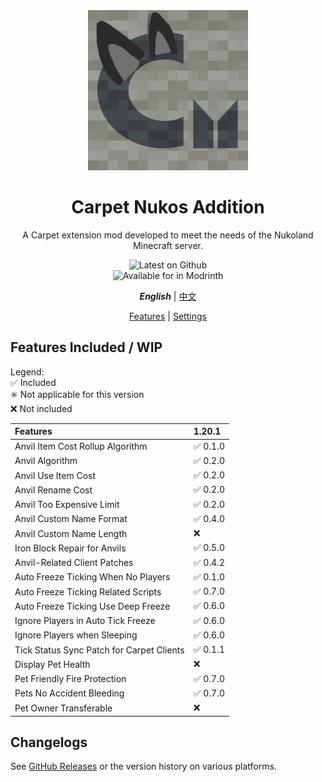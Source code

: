 <div align="center">

<img width="256" alt="Carpet Nukos Logo" src="../src/main/resources/assets/carpet_nukos_addition/icon.png" />

# Carpet Nukos Addition

A Carpet extension mod developed to meet the needs of the Nukoland
Minecraft server.

![Latest on Github](https://img.shields.io/github/v/release/suk-ws/carpet-nukos-addition?display_name=release&label=latest&color=#00fa9a) \
![Available for in Modrinth](https://img.shields.io/badge/dynamic/json?label=Available%20for&color=4bab62&query=version&url=https://api.blueish.dev/api/minecraft/version?id=carpet-nukos-addition)

***English*** | [中文](./index.zh.md)

[Features](./features.md) | [Settings](./rules.md)

</div>

## Features Included / WIP

Legend: \
✅ Included \
✳️ Not applicable for this version \
❌ Not included

| Features                                  | 1.20.1  |
|:------------------------------------------|:--------|
| Anvil Item Cost Rollup Algorithm          | ✅ 0.1.0 |
| Anvil Algorithm                           | ✅ 0.2.0 |
| Anvil Use Item Cost                       | ✅ 0.2.0 |
| Anvil Rename Cost                         | ✅ 0.2.0 |
| Anvil Too Expensive Limit                 | ✅ 0.2.0 |
| Anvil Custom Name Format                  | ✅ 0.4.0 |
| Anvil Custom Name Length                  | ❌       |
| Iron Block Repair for Anvils              | ✅ 0.5.0 |
| Anvil-Related Client Patches              | ✅ 0.4.2 |
| Auto Freeze Ticking When No Players       | ✅ 0.1.0 |
| Auto Freeze Ticking Related Scripts       | ✅ 0.7.0 |
| Auto Freeze Ticking Use Deep Freeze       | ✅ 0.6.0 |
| Ignore Players in Auto Tick Freeze        | ✅ 0.6.0 |
| Ignore Players when Sleeping              | ✅ 0.6.0 |
| Tick Status Sync Patch for Carpet Clients | ✅ 0.1.1 |
| Display Pet Health                        | ❌       |
| Pet Friendly Fire Protection              | ✅ 0.7.0 |
| Pets No Accident Bleeding                 | ✅ 0.7.0 |
| Pet Owner Transferable                    | ❌       |

## Changelogs

See [GitHub Releases](https://github.com/suk-ws/carpet-nukos-addition/releases) or the version history on various platforms.
